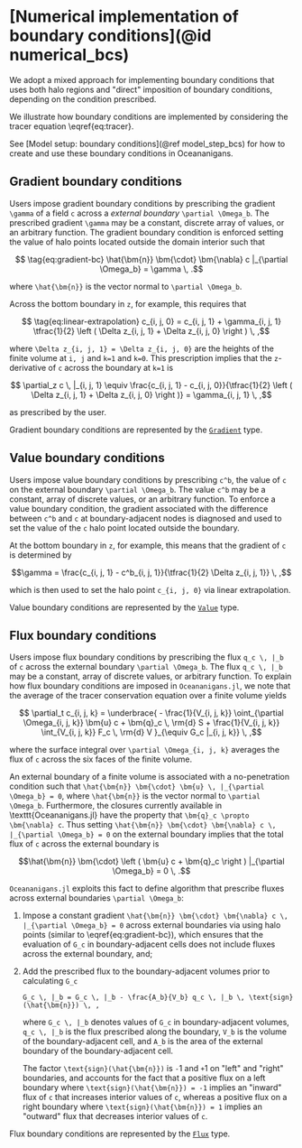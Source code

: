 # [Numerical implementation of boundary conditions](@id numerical_bcs)

We adopt a mixed approach for implementing boundary conditions that uses both halo regions and "direct"
imposition of boundary conditions, depending on the condition prescribed.

We illustrate how boundary conditions are implemented by considering the tracer equation \eqref{eq:tracer}.

See [Model setup: boundary conditions](@ref model_step_bcs) for how to create and use these
boundary conditions in Oceananigans.

## Gradient boundary conditions

Users impose gradient boundary conditions by prescribing the gradient ``\gamma`` of a field ``c`` across a
*external boundary* ``\partial \Omega_b``.
The prescribed gradient ``\gamma`` may be a constant, discrete array of values, or an arbitrary function.
The gradient boundary condition is enforced setting the value of halo points located outside the domain interior such that
```math
    \tag{eq:gradient-bc}
    \hat{\bm{n}} \bm{\cdot} \bm{\nabla} c |_{\partial \Omega_b} = \gamma \, .
```
where ``\hat{\bm{n}}`` is the vector normal to ``\partial \Omega_b``.

Across the bottom boundary in ``z``, for example, this requires that
```math
    \tag{eq:linear-extrapolation}
    c_{i, j, 0} = c_{i, j, 1} + \gamma_{i, j, 1} \tfrac{1}{2} \left ( \Delta z_{i, j, 1} + \Delta z_{i, j, 0} \right ) \, ,
```
where ``\Delta z_{i, j, 1} = \Delta z_{i, j, 0}`` are the heights of the finite volume at ``i, j`` and ``k=1`` and ``k=0``.
This prescription implies that the ``z``-derivative of ``c`` across the boundary at ``k=1`` is
```math
    \partial_z c \, |_{i, j, 1} \equiv
        \frac{c_{i, j, 1} - c_{i, j, 0}}{\tfrac{1}{2} \left ( \Delta z_{i, j, 1} + \Delta z_{i, j, 0} \right )}
            = \gamma_{i, j, 1} \, ,
```
as prescribed by the user.

Gradient boundary conditions are represented by the [`Gradient`](@ref) type.

## Value boundary conditions

Users impose value boundary conditions by prescribing ``c^b``, the value of ``c`` on the external
boundary ``\partial \Omega_b``.
The value ``c^b`` may be a constant, array of discrete values, or an arbitrary function.
To enforce a value boundary condition, the gradient associated with the difference between
``c^b`` and ``c`` at boundary-adjacent nodes is diagnosed and used to set the value of the ``c`` halo point
located outside the boundary.

At the bottom boundary in ``z``, for example, this means that the gradient of ``c`` is determined by
```math
\gamma = \frac{c_{i, j, 1} - c^b_{i, j, 1}}{\tfrac{1}{2} \Delta z_{i, j, 1}} \, ,
```
which is then used to set the halo point ``c_{i, j, 0}`` via linear extrapolation.

Value boundary conditions are represented by the [`Value`](@ref) type.

## Flux boundary conditions

Users impose flux boundary conditions by prescribing the flux ``q_c \, |_b`` of ``c`` across
the external boundary ``\partial \Omega_b``.
The flux ``q_c \, |_b`` may be a constant, array of discrete values, or arbitrary function.
To explain how flux boundary conditions are imposed in `Oceananigans.jl`, we note that
the average of the tracer conservation equation over a finite volume yields
```math
    \partial_t c_{i, j, k} = \underbrace{ - \frac{1}{V_{i, j, k}} \oint_{\partial \Omega_{i, j, k}} \bm{u} c + \bm{q}_c \, \rm{d} S
                                          + \frac{1}{V_{i, j, k}} \int_{V_{i, j, k}} F_c \, \rm{d} V }_{\equiv G_c |_{i, j, k}} \, ,
```
where the surface integral over ``\partial \Omega_{i, j, k}`` averages the flux of ``c`` across the six faces of the finite volume.

An external boundary of a finite volume is associated with a no-penetration condition such that
``\hat{\bm{n}} \bm{\cdot} \bm{u} \, |_{\partial \Omega_b} = 0``, where ``\hat{\bm{n}}`` is the vector normal to ``\partial \Omega_b``.
Furthermore, the closures currently available in \texttt{Oceananigans.jl} have the property that ``\bm{q}_c \propto \bm{\nabla} c``.
Thus setting ``\hat{\bm{n}} \bm{\cdot} \bm{\nabla} c \, |_{\partial \Omega_b} = 0`` on the external boundary implies that the total
flux of ``c`` across the external boundary is
```math
\hat{\bm{n}} \bm{\cdot} \left ( \bm{u} c + \bm{q}_c \right ) |_{\partial \Omega_b} = 0 \, .
```
`Oceananigans.jl` exploits this fact to define algorithm that prescribe fluxes across external boundaries ``\partial \Omega_b``:

1. Impose a constant gradient ``\hat{\bm{n}} \bm{\cdot} \bm{\nabla} c \, |_{\partial \Omega_b} = 0`` across external boundaries
    via using halo points (similar to \eqref{eq:gradient-bc}), which ensures that the evaluation of ``G_c`` in boundary-adjacent
    cells does not include fluxes across the external boundary, and;
2. Add the prescribed flux to the boundary-adjacent volumes prior to calculating ``G_c``

    `` G_c \, |_b = G_c \, |_b - \frac{A_b}{V_b} q_c \, |_b \, \text{sign}(\hat{\bm{n}}) \, , ``

    where ``G_c \, |_b`` denotes values of ``G_c`` in boundary-adjacent volumes, ``q_c \, |_b`` is the flux prescribed along the boundary,
    ``V_b`` is the volume of the boundary-adjacent cell, and ``A_b`` is the area of the external boundary of the boundary-adjacent cell.

    The factor ``\text{sign}(\hat{\bm{n}})`` is ``-``1 and ``+``1 on "left" and "right" boundaries, and accounts for the fact that a positive
    flux on a left boundary where ``\text{sign}(\hat{\bm{n}}) = -1`` implies an "inward" flux of ``c`` that increases interior values of ``c``,
    whereas a positive flux on a right boundary where ``\text{sign}(\hat{\bm{n}}) = 1`` implies an "outward" flux that decreases interior
    values of ``c``.

Flux boundary conditions are represented by the [`Flux`](@ref) type.
